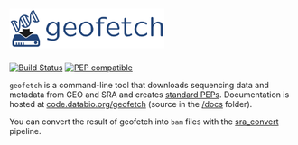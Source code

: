 # <img src="docs/img/geofetch_logo.svg" alt="geofetch logo" height="70"/>

[![Build Status](https://travis-ci.org/pepkit/geofetch.svg?branch=master)](https://travis-ci.org/pepkit/geofetch)
[![PEP compatible](http://pepkit.github.io/img/PEP-compatible-green.svg)](http://pepkit.github.io)

`geofetch` is a command-line tool that downloads sequencing data and metadata from GEO and SRA and creates [standard PEPs](http://pepkit.github.io). Documentation is hosted at [code.databio.org/geofetch](http://code.databio.org/geofetch) (source in the [/docs](/docs) folder).

You can convert the result of geofetch into `bam` files with the [sra_convert](https://github.com/pepkit/sra_convert) pipeline.
